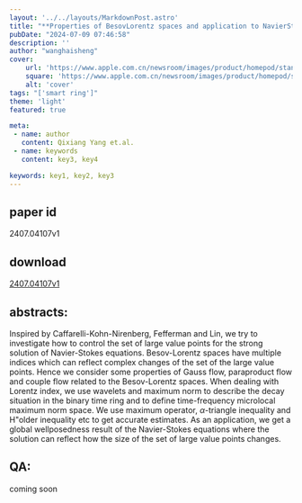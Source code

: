 ```yaml
---
layout: '../../layouts/MarkdownPost.astro'
title: "**Properties of BesovLorentz spaces and application to NavierStokes equations**"
pubDate: "2024-07-09 07:46:58"
description: ''
author: "wanghaisheng"
cover:
    url: 'https://www.apple.com.cn/newsroom/images/product/homepod/standard/Apple-HomePod-hero-230118_big.jpg.large_2x.jpg'
    square: 'https://www.apple.com.cn/newsroom/images/product/homepod/standard/Apple-HomePod-hero-230118_big.jpg.large_2x.jpg'
    alt: 'cover'
tags: "['smart ring']"
theme: 'light'
featured: true

meta:
 - name: author
   content: Qixiang Yang et.al.
 - name: keywords
   content: key3, key4

keywords: key1, key2, key3
---
```


## paper id
2407.04107v1
## download
[2407.04107v1](http://arxiv.org/abs/2407.04107v1)
## abstracts:
Inspired by Caffarelli-Kohn-Nirenberg, Fefferman and Lin, we try to investigate how to control the set of large value points for the strong solution of Navier-Stokes equations. Besov-Lorentz spaces have multiple indices which can reflect complex changes of the set of the large value points. Hence we consider some properties of Gauss flow, paraproduct flow and couple flow related to the Besov-Lorentz spaces. When dealing with Lorentz index, we use wavelets and maximum norm to describe the decay situation in the binary time ring and to define time-frequency microlocal maximum norm space. We use maximum operator, $\alpha$-triangle inequality and H\"older inequality etc to get accurate estimates. As an application, we get a global wellposedness result of the Navier-Stokes equations where the solution can reflect how the size of the set of large value points changes.
## QA:
coming soon
